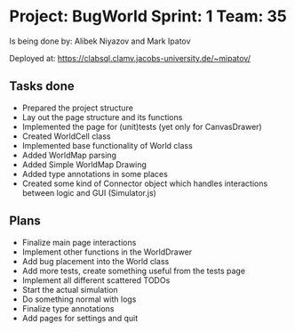 # Project: BugWorld Sprint: 1 Team: 35

Is being done by: Alibek Niyazov and Mark Ipatov

Deployed at: https://clabsql.clamv.jacobs-university.de/~mipatov/

## Tasks done
- Prepared the project structure
- Lay out the page structure and its functions
- Implemented the page for (unit)tests (yet only for CanvasDrawer)
- Created WorldCell class
- Implemented base functionality of World class
- Added WorldMap parsing
- Added Simple WorldMap Drawing
- Added type annotations in some places
- Created some kind of Connector object which handles interactions between logic and GUI (Simulator.js)
## Plans
- Finalize main page interactions
- Implement other functions in the WorldDrawer
- Add bug placement into the World class
- Add more tests, create something useful from the tests page
- Implement all different scattered TODOs
- Start the actual simulation
- Do something normal with logs
- Finalize type annotations
- Add pages for settings and quit
